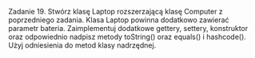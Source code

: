 Zadanie 19.
Stwórz klasę Laptop rozszerzającą klasę Computer z poprzedniego zadania. Klasa Laptop powinna dodatkowo zawierać parametr bateria.
Zaimplementuj dodatkowe gettery, settery, konstruktor oraz odpowiednio nadpisz metody toString() oraz equals() i hashcode().
Użyj odniesienia do metod klasy nadrzędnej.